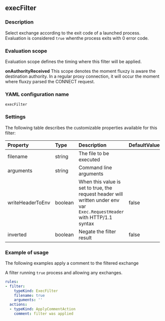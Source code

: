 ## execFilter

### Description

Select exchange according to the exit code of a launched process. Evaluation is considered `true` whenthe process exits with 0 error code.

### Evaluation scope

Evaluation scope defines the timing where this filter will be applied. 

**onAuthorityReceived** This scope denotes the moment fluxzy is aware the destination authority. In a regular proxy connection, it will occur the moment where fluxzy parsed the CONNECT request.

### YAML configuration name

    execFilter

### Settings

The following table describes the customizable properties available for this filter: 

| Property | Type | Description | DefaultValue |
| :------- | :------- | :------- | -------- |
| filename | string | The file to be executed |  |
| arguments | string | Command line arguments |  |
| writeHeaderToEnv | boolean | When this value is set to true, the request header will written under env var `Exec.RequestHeader` with HTTP/1.1 syntax | false |
| inverted | boolean | Negate the filter result | false |

### Example of usage

The following examples apply a comment to the filtered exchange

A filter running `true` process and allowing any exchanges.

```yaml
rules:
- filter:
    typeKind: ExecFilter
    filename: true
    arguments: ''
  actions:
  - typeKind: ApplyCommentAction
    comment: filter was applied
```



